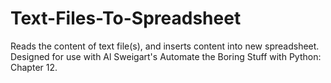 # Text-Files-To-Spreadsheet
 Reads the content of text file(s), and inserts content into new spreadsheet. Designed for use with Al Sweigart's Automate the Boring Stuff with Python: Chapter 12.
